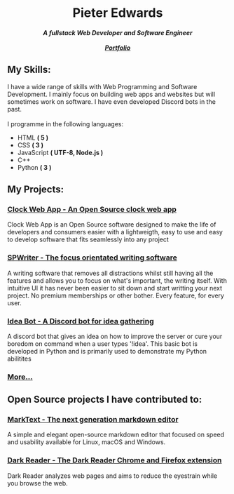 <h1 align="center">Pieter Edwards</h1>
<h5 align="center">A fullstack Web Developer and Software Engineer<br><br><a href="https://spicyptv.github.io/portfolio/">Portfolio</a></h5>
<h2>My Skills:</h2>
<p>I have a wide range of skills with Web Programming and Software Development. I mainly focus on building web apps and websites but will sometimes work on software. I have even developed Discord bots in the past.<br><br>I programme in the following languages:</p>
<ul>
  <li>HTML <b>( 5 )</b></li>
  <li>CSS <b>( 3 )</b></li>
  <li>JavaScript <b>( UTF-8, Node.js )</b></li>
  <li>C++</li>
  <li>Python <b>( 3 )</b></li>
</ul>
<h2>My Projects:</h2>
<h3><a href="https://github.com/SpicyPTV/ClockWebApp">Clock Web App - An Open Source clock web app</a></h3>
<p>Clock Web App is an Open Source software designed to make the life of developers and consumers easier with a lightweigth, easy to use and easy to develop software that fits seamlessly into any project</p>
<h3><a href="https://github.com/SpicyPTV/SPWriter">SPWriter - The focus orientated writing software</a></h3>
<p>A writing software that removes all distractions whilst still having all the features and allows you to focus on what's important, the writing itself. With intuitive UI it has never been easier to sit down and start writting your next project. No premium memberships or other bother. Every feature, for every user.</p>
<h3><a href="https://github.com/SpicyPTV/IdeaBot">Idea Bot - A Discord bot for idea gathering</a></h3>
<p>A discord bot that gives an idea on how to improve the server or cure your boredom on command when a user types '!idea'. This basic bot is developed in Python and is primarily used to demonstrate my Python abilitites</p>
<h3><a href="https://github.com/SpicyPTV?tab=repositories">More...</a></h3>
<h2>Open Source projects I have contributed to:</h2>
<h3><a href="https://github.com/marktext/marktext">MarkText -  The next generation markdown editor </a></h3>
<p>A simple and elegant open-source markdown editor that focused on speed and usability available for Linux, macOS and Windows.</p>
<h3><a href="https://github.com/darkreader/darkreader">Dark Reader - The Dark Reader Chrome and Firefox extension</a></h3>
<p>Dark Reader analyzes web pages and aims to reduce the eyestrain while you browse the web.</p>
